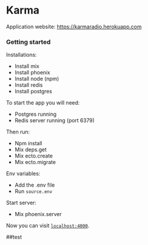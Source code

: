 # Karma

Application website: https://karmaradio.herokuapp.com


### Getting started
Installations:
- Install mix
- Install phoenix
- Install node (npm)
- Install redis
- Install postgres


To start the app you will need:
- Postgres running
- Redis server running (port 6379)

Then run:
- Npm install
- Mix deps.get
- Mix ecto.create
- Mix ecto.migrate

Env variables:
- Add the .env file
- Run `source.env`

Start server:
- Mix phoenix.server


Now you can visit [`localhost:4000`](http://localhost:4000).

##test
